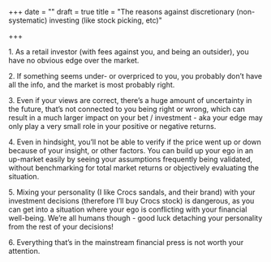 +++
date = ""
draft = true
title = "The reasons against discretionary (non-systematic) investing (like stock picking, etc)"

+++

1\. As a retail investor (with fees against you, and being an outsider), you have no obvious edge over the market.

2\. If something seems under- or overpriced to you, you probably don’t have all the info, and the market is most probably right.

3\. Even if your views are correct, there’s a huge amount of uncertainty in the future, that’s not connected to you being right or wrong, which can result in a much larger impact on your bet / investment - aka your edge may only play a very small role in your positive or negative returns.

4\. Even in hindsight, you’ll not be able to verify if the price went up or down because of your insight, or other factors. You can build up your ego in an up-market easily by seeing your assumptions frequently being validated, without benchmarking for total market returns or objectively evaluating the situation. 

5\. Mixing your personality (I like Crocs sandals, and their brand) with your investment decisions (therefore I’ll buy Crocs stock) is dangerous, as you can get into a situation where your ego is conflicting with your financial well-being. We’re all humans though - good luck detaching your personality from the rest of your decisions!

6\. Everything that’s in the mainstream financial press is not worth your attention.